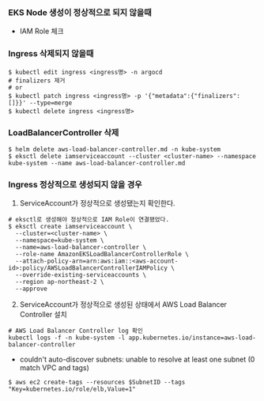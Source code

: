 ### EKS Node 생성이 정상적으로 되지 않을때
- IAM Role 체크

### Ingress 삭제되지 않을때
```shell
$ kubectl edit ingress <ingress명> -n argocd
# finalizers 제거
# or
$ kubectl patch ingress <ingress명> -p '{"metadata":{"finalizers":[]}}' --type=merge
$ kubectl delete ingress <ingress명>
```

### LoadBalancerController 삭제
```shell
$ helm delete aws-load-balancer-controller.md -n kube-system
$ eksctl delete iamserviceaccount --cluster <cluster-name> --namespace kube-system --name aws-load-balancer-controller.md
```

### Ingress 정상적으로 생성되지 않을 경우
1. ServiceAccount가 정상적으로 생성됐는지 확인한다.
```shell
# eksctl로 생성해야 정상적으로 IAM Role이 연결됐었다.
$ eksctl create iamserviceaccount \
  --cluster=<cluster-name> \
  --namespace=kube-system \
  --name=aws-load-balancer-controller \
  --role-name AmazonEKSLoadBalancerControllerRole \
  --attach-policy-arn=arn:aws:iam::<aws-account-id>:policy/AWSLoadBalancerControllerIAMPolicy \
  --override-existing-serviceaccounts \
  --region ap-northeast-2 \
  --approve
```
2. ServiceAccount가 정상적으로 생성된 상태에서 AWS Load Balancer Controller 설치
```shell
# AWS Load Balancer Controller log 확인
kubectl logs -f -n kube-system -l app.kubernetes.io/instance=aws-load-balancer-controller
```

- couldn't auto-discover subnets: unable to resolve at least one subnet (0 match VPC and tags)
```shell
$ aws ec2 create-tags --resources $SubnetID --tags "Key=kubernetes.io/role/elb,Value=1"
```
